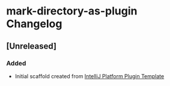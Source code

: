 <!-- Keep a Changelog guide -> https://keepachangelog.com -->

# mark-directory-as-plugin Changelog

## [Unreleased]
### Added
- Initial scaffold created from [IntelliJ Platform Plugin Template](https://github.com/JetBrains/intellij-platform-plugin-template)
